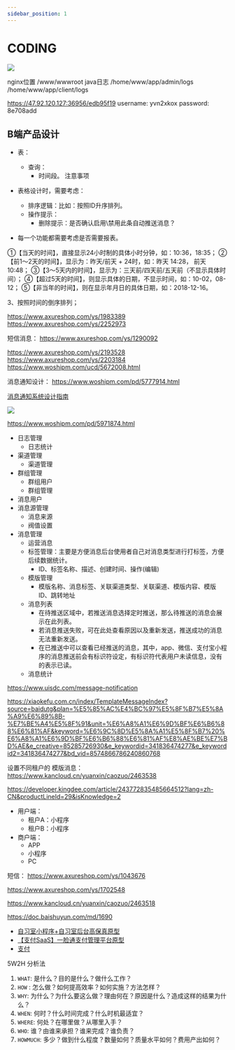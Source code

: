 ```yaml
---
sidebar_position: 1
---
```


# CODING

![](https://blogs7245-1256587996.cos.ap-guangzhou.myqcloud.com/img/mastergo/20240707001.png)

nginx位置 /www/wwwroot
java日志
/home/www/app/admin/logs
/home/www/app/client/logs

https://47.92.120.127:36956/edb95f19
 username: yvn2xkox
 password: 8e708add


## B端产品设计

- 表：
    - 查询：
        - 时间段。
注意事项

- 表格设计时，需要考虑：
     - 排序逻辑：比如：按照ID升序排列。
     - 操作提示：
         - 删除提示：是否确认启用\禁用此条自动推送消息？
- 每一个功能都需要考虑是否需要报表。


①【当天的时间】，直接显示24小时制的具体小时分钟，如：10:36，18:35；
②【前1～2天的时间】，显示为：昨天/前天 + 24时，如：昨天 14:28， 前天10:48；
③【3～5天内的时间】，显示为：三天前/四天前/五天前（不显示具体时间）；
④【超过5天的时间】，则显示具体的日期，不显示时间，如：10-02，08-12；
⑤【非当年的时间】，则在显示年月日的具体日期，如：2018-12-16。

3、按照时间的倒序排列；

https://www.axureshop.com/ys/1983389
https://www.axureshop.com/ys/2252973

短信消息： https://www.axureshop.com/ys/1290092

https://www.axureshop.com/ys/2193528
https://www.axureshop.com/ys/2203184
https://www.woshipm.com/ucd/5672008.html

消息通知设计： https://www.woshipm.com/pd/5777914.html

[消息通知系统设计指南](https://www.woshipm.com/topic/push-4)

![](https://image.woshipm.com/wp-files/2021/08/5zNuMEvOg2TchfTUtbcI.png)

https://www.woshipm.com/pd/5971874.html

- 日志管理
    - 日志统计
- 渠道管理
    - 渠道管理
- 群组管理
    - 群组用户
    - 群组管理
- 消息用户
- 消息源管理
    - 消息来源
    - 阀值设置
- 消息管理
    - 运营消息
    - 标签管理：主要是方便消息后台使用者自己对消息类型进行打标签，方便后续数据统计。
        - ID、标签名称、描述、创建时间、操作(编辑)
    - 模版管理
        - 模版名称、消息标签、关联渠道类型、关联渠道、模版内容、模版ID、跳转地址
    - 消息列表
        - 在待推送区域中，若推送消息选择定时推送，那么待推送的消息会展示在此列表。
        - 若消息推送失败，可在此处查看原因以及重新发送，推送成功的消息无法重新发送。
        - 在已推送中可以查看已经推送的消息，其中，app、微信、支付宝小程序的消息推送前会有标识符设定，有标识符代表用户未读信息，没有的表示已读。
    - 消息统计

https://www.uisdc.com/message-notification

https://xiaokefu.com.cn/index/TemplateMessageIndex?source=baidutg&plan=%E5%85%AC%E4%BC%97%E5%8F%B7%E5%8A%A9%E6%89%8B-%E7%BE%A4%E5%8F%91&unit=%E6%A8%A1%E6%9D%BF%E6%B6%88%E6%81%AF&keyword=%E6%9C%8D%E5%8A%A1%E5%8F%B7%20%E6%A8%A1%E6%9D%BF%E6%B6%88%E6%81%AF%E8%AE%BE%E7%BD%AE&e_creative=85285726930&e_keywordid=341836474277&e_keywordid2=341836474277&bd_vid=8574866786240860768


设置不同租户的 模版消息： https://www.kancloud.cn/yuanxin/caozuo/2463538

https://developer.kingdee.com/article/243772835485664512?lang=zh-CN&productLineId=29&isKnowledge=2



- 用户端：
    - 租户A：小程序
    - 租户B：小程序
- 商户端：
    - APP
    - 小程序
    - PC



短信： https://www.axureshop.com/ys/1043676

https://www.axureshop.com/ys/1702548


https://www.kancloud.cn/yuanxin/caozuo/2463518

https://doc.baishuyun.com/md/1690


- [自习室小程序+自习室后台高保真原型](https://www.axureshop.com/ys/1509778)
- [【支付SaaS】一脸通支付管理平台原型](https://www.axureshop.com/ys/2091443)
- [支付](https://www.axureshop.com/ys/1371786)

5W2H 分析法

1. `WHAT`: 是什么？目的是什么？做什么工作？
2. `HOW` : 怎么做？如何提高效率？如何实施？方法怎样？
3. `WHY`: 为什么？为什么要这么做？理由何在？原因是什么？造成这样的结果为什么？
4. `WHEN`: 何时？什么时间完成？什么时机最适宜？
5. `WHERE`: 何处？在哪里做？从哪里入手？
6. `WHO`: 谁？由谁来承担？谁来完成？谁负责？
7. `HOWMUCH`: 多少？做到什么程度？数量如何？质量水平如何？费用产出如何？














